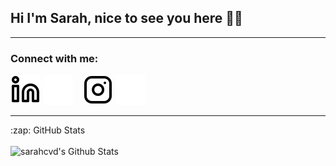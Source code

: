 ## Hi I'm Sarah, nice to see you here 👋🏻



---

### Connect with me:

[![website](./img/linkedin-light.svg)](https://www.linkedin.com/in/sarah-christine-van-dijk-641ab1142/#gh-light-mode-only)
[![website](./img/linkedin-dark.svg)](https://www.linkedin.com/in/sarah-christine-van-dijk-641ab1142/#gh-dark-mode-only)
&nbsp;&nbsp;
[![website](./img/instagram-light.svg)](https://instagram.com/codeSTACKr#gh-light-mode-only)
[![website](./img/instagram-dark.svg)](https://instagram.com/codeSTACKr#gh-dark-mode-only)

---

<summary>:zap: GitHub Stats</summary>

<br />

<img align="left" alt="sarahcvd's Github Stats" src="https://github-readme-stats.vercel.app/api?username=sarahcvd&show_icons=true&hide_border=true&theme=synthwave" />

<br />


[instagram]: https://instagram.com/codeSTACKr
[linkedin]: https://linkedin.com/in/codeSTACKr
